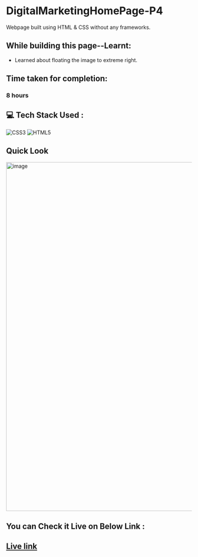 # DigitalMarketingHomePage-P4
Webpage built using HTML &amp; CSS without any frameworks.

## While building this page--Learnt:
- Learned about floating the image to extreme right.

## Time taken for completion:
### 8 hours

## 💻 Tech Stack Used :

![CSS3](https://img.shields.io/badge/css3-%231572B6.svg?style=for-the-badge&logo=css3&logoColor=white) ![HTML5](https://img.shields.io/badge/html5-%23E34F26.svg?style=for-the-badge&logo=html5&logoColor=white)

## Quick Look
<img width="945" alt="image" src="https://user-images.githubusercontent.com/47134730/185761391-94ae2d67-f5ca-4bd7-89a3-515a1e704308.png">

## You can Check it Live on Below Link :
## [Live link](https://630127f461347774e7c389b7--digitalmarketing-home-p4.netlify.app/)
